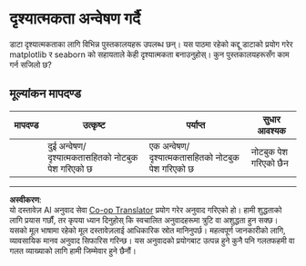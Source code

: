 <!--
CO_OP_TRANSLATOR_METADATA:
{
  "original_hash": "4485a1ed4dd1b5647365e3d87456515d",
  "translation_date": "2025-08-29T16:55:57+00:00",
  "source_file": "2-Regression/2-Data/assignment.md",
  "language_code": "ne"
}
-->
# दृश्यात्मकता अन्वेषण गर्दै

डाटा दृश्यात्मकताका लागि विभिन्न पुस्तकालयहरू उपलब्ध छन्। यस पाठमा रहेको कद्दू डाटाको प्रयोग गरेर matplotlib र seaborn को सहायताले केही दृश्यात्मकता बनाउनुहोस्। कुन पुस्तकालयहरूसँग काम गर्न सजिलो छ?

## मूल्यांकन मापदण्ड

| मापदण्ड | उत्कृष्ट | पर्याप्त | सुधार आवश्यक |
| -------- | --------- | -------- | ------------- |
|          | दुई अन्वेषण/दृश्यात्मकतासहितको नोटबुक पेश गरिएको छ | एक अन्वेषण/दृश्यात्मकतासहितको नोटबुक पेश गरिएको छ | नोटबुक पेश गरिएको छैन |

---

**अस्वीकरण**:  
यो दस्तावेज़ AI अनुवाद सेवा [Co-op Translator](https://github.com/Azure/co-op-translator) प्रयोग गरेर अनुवाद गरिएको हो। हामी शुद्धताको लागि प्रयास गर्छौं, तर कृपया ध्यान दिनुहोस् कि स्वचालित अनुवादहरूमा त्रुटि वा अशुद्धता हुन सक्छ। यसको मूल भाषामा रहेको मूल दस्तावेज़लाई आधिकारिक स्रोत मानिनुपर्छ। महत्वपूर्ण जानकारीको लागि, व्यावसायिक मानव अनुवाद सिफारिस गरिन्छ। यस अनुवादको प्रयोगबाट उत्पन्न हुने कुनै पनि गलतफहमी वा गलत व्याख्याको लागि हामी जिम्मेवार हुने छैनौं।
